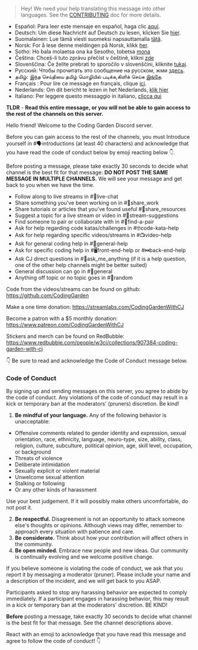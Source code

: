 > Hey! We need your help translating this message into other languages. See the [CONTRIBUTING](./CONTRIBUTING.md) doc for more details.

- Español: Para leer este mensaje en español, haga clic [aquí](./README_SPANISH.md).
- Deutsch: Um diese Nachricht auf Deutsch zu lesen, klicken Sie [hier](./README_GERMAN.md).
- Suomalainen: Lue tämä viesti suomeksi napsauttamalla [tätä](./README_FINNISH.md).
- Norsk: For å lese denne meldingen på Norsk, klikk [her](./README_NORWEGIAN.md).
- Sotho: Ho bala molaetsa ona ka Sesotho, tobetsa [mona](./README_SESOTHO.md)
- Čeština: Chceš-li tuto zprávu přečíst v češtině, klikni [zde](./README_CZECH.md)
- Slovenščina: Če želite prebrati to sporočilo v slovenščini, kliknite [tukaj](./README_SLOVENIAN.md).
- Русский: Чтобы прочитать это сообщение на русском, жми [здесь](./README_RUSSIAN.md).
- தமிழ்: இந்த செய்தியை தமிழ் மொழியில் படிக்க,கிளிக் செய்க [இங்கே](./README_TAMIL.md).
- Français : Pour lire ce message en français, clique [ici](./README_FRENCH.md).
- Nederlands: Om dit bericht te lezen in het Nederlands, [klik hier](./README_NEDERLANDS.md)
- Italiano: Per leggere questo messaggio in italiano, [clicca qui](./README_ITALIAN.md)

**TLDR** - **Read this entire message, or you will not be able to gain access to the rest of the channels on this server.**

Hello friend! Welcome to the Coding Garden Discord server.

Before you can gain access to the rest of the channels, you must Introduce yourself in #🗣introductions (at least 40 characters) and acknowledge that you have read the code of conduct below by emoji reacting below 👇.

Before posting a message, please take exactly 30 seconds to decide what channel is the best fit for that message:
**DO NOT POST THE SAME MESSAGE IN MULTIPLE CHANNELS.** We will see your message and get back to you when we have the time.

- Follow along to live streams in #🔴live-chat
- Share something you've been working on in #🎨share_work
- Share tutorials or articles that you've found useful #📖share_resources
- Suggest a topic for a live stream or video in #💭stream-suggestions
- Find someone to pair or collaborate with in #👫find-a-pair
- Ask for help regarding code katas/challenges in #🤓code-kata-help
- Ask for help regarding specific videos/streams in #📺video-help
- Ask for general coding help in #🌈general-help
- Ask for specific coding help in #🖥front-end-help or #⏮back-end-help
- Ask CJ direct questions in #🤔ask_me_anything (if it is a help question, one of the other help channels might be better suited)
- General discussion can go in #💬general
- Anything off topic or no topic goes in #🎲random

Code from the videos/streams can be found on github: <https://github.com/CodingGarden>

Make a one time donation: <https://streamlabs.com/CodingGardenWithCJ>

Become a patron with a \$5 monthly donation: <https://www.patreon.com/CodingGardenWithCJ>

Stickers and merch can be found on RedBubble: <https://www.redbubble.com/people/w3cj/collections/907384-coding-garden-with-cj>

👇 Be sure to read and acknowledge the Code of Conduct message below.

### **Code of Conduct**

By signing up and sending messages on this server, you agree to abide by the code of conduct. Any violations of the code of conduct may result in a kick or temporary ban at the moderators' (pruners) discretion. Be kind!

1. **Be mindful of your language.** Any of the following behavior is unacceptable:

- Offensive comments related to gender identity and expression, sexual orientation, race, ethnicity, language, neuro-type, size, ability, class, religion, culture, subculture, political opinion, age, skill level, occupation, or background
- Threats of violence
- Deliberate intimidation
- Sexually explicit or violent material
- Unwelcome sexual attention
- Stalking or following
- Or any other kinds of harassment

Use your best judgement. If it will possibly make others uncomfortable, do not post it.

2. **Be respectful.** Disagreement is not an opportunity to attack someone else's thoughts or opinions. Although views may differ, remember to approach every situation with patience and care.
3. **Be considerate.** Think about how your contribution will affect others in the community.
4. **Be open minded.** Embrace new people and new ideas. Our community is continually evolving and we welcome positive change.

If you believe someone is violating the code of conduct, we ask that you report it by messaging a moderator (pruner). Please include your name and a description of the incident, and we will get back to you ASAP.

Participants asked to stop any harassing behavior are expected to comply immediately. If a participant engages in harassing behavior, this may result in a kick or temporary ban at the moderators' discretion. BE KIND!

**Before** posting a message, take exactly 30 seconds to decide what channel is the best fit for that message. See the channel descriptions above.

React with an emoji to acknowledge that you have read this message and agree to follow the code of conduct! 👇
